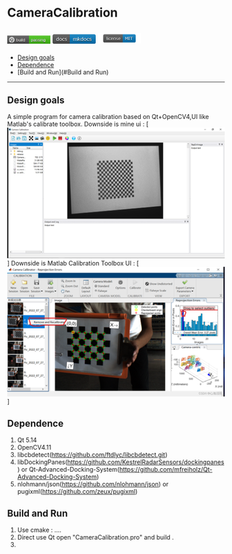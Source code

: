 # CameraCalibration

[<img src="doc/img/build_passing.png" width="100" alt="Build Status">](https://github.com/ssht428/CameraCalibration)
[<img src="doc/img/docs-mkdocs-blue.png" width="100" alt="Documentation">](https://github.com/ssht428/CameraCalibration)
[<img src="doc/img/license-MIT-blue.png" width="100" alt="GitHub license">](https://github.com/ssht428/CameraCalibration)
--------------
- [Design goals](#design-goals)
- [Dependence](#dependence)
- [Build and Run](#Build and Run)
---------------
## Design goals
A simple program for camera calibration based on Qt+OpenCV4,UI like Matlab's calibrate toolbox. Downside is mine ui :
[<img src="doc/img/ui_main.png" width="600" alt="UI Main">]
Downside is Matlab Calibration Toolbox UI :
[<img src="doc/img/matlab_camera_calib.png" width="600" alt="UI Main">]

## Dependence
1. Qt 5.14
2. OpenCV4.11
3. libcbdetect(https://github.com/ftdlyc/libcbdetect.git)
4. libDockingPanes(https://github.com/KestrelRadarSensors/dockingpanes) or Qt-Advanced-Docking-System(https://github.com/mfreiholz/Qt-Advanced-Docking-System)
5. nlohmann/json(https://github.com/nlohmann/json)   or pugixml(https://github.com/zeux/pugixml)


## Build and Run
1. Use cmake : ....
2. Direct use Qt open "CameraCalibration.pro" and build .
3. 